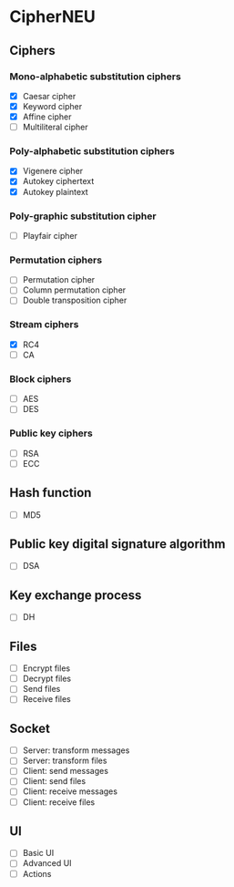 # CipherNEU

## Ciphers

### Mono-alphabetic substitution ciphers

* [x] Caesar cipher
* [x] Keyword cipher
* [x] Affine cipher
* [ ] Multiliteral cipher

### Poly-alphabetic substitution ciphers

* [x] Vigenere cipher
* [x] Autokey ciphertext
* [x] Autokey plaintext

### Poly-graphic substitution cipher

* [ ] Playfair cipher

### Permutation ciphers

* [ ] Permutation cipher
* [ ] Column permutation cipher 
* [ ] Double transposition cipher

### Stream ciphers

* [x] RC4
* [ ] CA

### Block ciphers

* [ ] AES
* [ ] DES

### Public key ciphers

* [ ] RSA
* [ ] ECC

## Hash function

* [ ] MD5

## Public key digital signature algorithm

* [ ] DSA

## Key exchange process

* [ ] DH

## Files

* [ ] Encrypt files
* [ ] Decrypt files
* [ ] Send files
* [ ] Receive files

## Socket

* [ ] Server: transform messages
* [ ] Server: transform files
* [ ] Client: send messages
* [ ] Client: send files
* [ ] Client: receive messages
* [ ] Client: receive files

## UI

* [ ] Basic UI
* [ ] Advanced UI
* [ ] Actions
